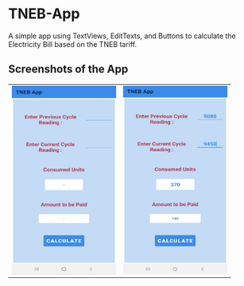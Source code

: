 # TNEB-App
A simple app using TextViews, EditTexts, and Buttons to calculate the Electricity Bill based on the TNEB tariff.


## Screenshots of the App
<table>
<tr>
<td> <img src = "screenshots/tneb_1.jpg" height="380" width="210"> </td>
<td> <img src = "screenshots/tneb_2.jpg" height="380" width="210"> </td>
</tr>
</table>

